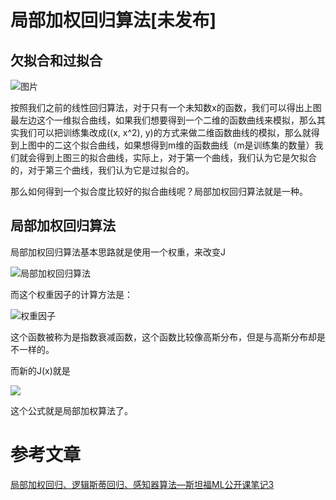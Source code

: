 # 局部加权回归算法[未发布]

## 欠拟合和过拟合

![图片](http://i13.tietuku.com/eac80499c07b28ea.png)

按照我们之前的线性回归算法，对于只有一个未知数x的函数，我们可以得出上图最左边这个一维拟合曲线，如果我们想要得到一个二维的函数曲线来模拟，那么其实我们可以把训练集改成((x, x^2), y)的方式来做二维函数曲线的模拟，那么就得到上图中的二这个拟合曲线，如果想得到m维的函数曲线（m是训练集的数量）我们就会得到上图三的拟合曲线，实际上，对于第一个曲线，我们认为它是欠拟合的，对于第三个曲线，我们认为它是过拟合的。

那么如何得到一个拟合度比较好的拟合曲线呢？局部加权回归算法就是一种。

## 局部加权回归算法

局部加权回归算法基本思路就是使用一个权重，来改变J

![局部加权回归算法](http://i11.tietuku.com/c841c6170cc7be5b.png)

而这个权重因子的计算方法是：

![权重因子](http://i11.tietuku.com/37ab45543ec3814c.png)

这个函数被称为是指数衰减函数，这个函数比较像高斯分布，但是与高斯分布却是不一样的。

而新的J(x)就是

![](http://i13.tietuku.com/ec76d3152c9d1ffd.png)

这个公式就是局部加权算法了。

# 参考文章

[局部加权回归、逻辑斯蒂回归、感知器算法—斯坦福ML公开课笔记3](http://blog.csdn.net/stdcoutzyx/article/details/9113681)
